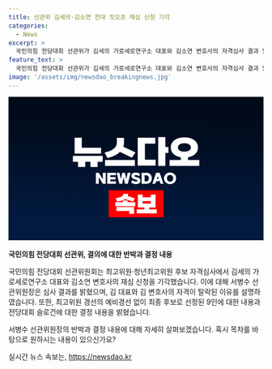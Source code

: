 ```yaml
---
title: 선관위 김세의·김소연 전대 컷오프 재심 신청 기각
categories:
  - News
excerpt: >
  국민의힘 전당대회 선관위가 김세의 가로세로연구소 대표와 김소연 변호사의 자격심사 결과 밝혔다. 김 대표의 거부 이유는 지방 선거에서의 부적절한 행동과 SNS에 논란 영상, 막말 논란 등이며, 김 변호사는 분열 우려와 국민 기준에 맞지 않는 행동으로 기각됨. 후보들의 컷오프를 둘러싼 지적에 대해서는 후보들은 심판에 이의를 제기할 필요가 없다는 반박과, 스스로 자해 행위나 국민 기준에 어긋나는 행위에 대해 즉각 조치 및 관리할 것을 약속함. 또한, 전당대회 슬로건으로 NEXT 보수의 진보를 선정한 것도 밝혀 새로운 정당이 개혁과 혁신을 추구하는 의지를 보여주고 있다.
feature_text: >
  국민의힘 전당대회 선관위가 김세의 가로세로연구소 대표와 김소연 변호사의 자격심사 결과 밝혔다. 김 대표의 거부 이유는 지방 선거에서의 부적절한 행동과 SNS에 논란 영상, 막말 논란 등이며, 김 변호사는 분열 우려와 국민 기준에 맞지 않는 행동으로 기각됨. 후보들의 컷오프를 둘러싼 지적에 대해서는 후보들은 심판에 이의를 제기할 필요가 없다는 반박과, 스스로 자해 행위나 국민 기준에 어긋나는 행위에 대해 즉각 조치 및 관리할 것을 약속함. 또한, 전당대회 슬로건으로 NEXT 보수의 진보를 선정한 것도 밝혀 새로운 정당이 개혁과 혁신을 추구하는 의지를 보여주고 있다.
image: '/assets/img/newsdao_breakingnews.jpg'
---
```


<p><img src="/assets/img/newsdao_breakingnews.jpg" alt="ranknews 속보" /></p>

<p><b>국민의힘 전당대회 선관위, 결의에 대한 반박과 결정 내용</b></p>

<p>국민의힘 전당대회 선관위원회는 최고위원·청년최고위원 후보 자격심사에서 김세의 가로세로연구소 대표와 김소연 변호사의 재심 신청을 기각했습니다. 이에 대해 서병수 선관위원장은 심사 결과를 밝혔으며, 김 대표와 김 변호사의 자격이 탈락된 이유를 설명하였습니다. 또한, 최고위원 경선의 예비경선 없이 최종 후보로 선정된 9인에 대한 내용과 전당대회 슬로건에 대한 결정 내용을 밝혔습니다.</p>

<p>서병수 선관위원장의 반박과 결정 내용에 대해 자세히 살펴보겠습니다. 혹시 목차를 바탕으로 원하시는 내용이 있으신가요?</p>
실시간 뉴스 속보는, <a href="https://newsdao.kr" rel="dofollow">https://newsdao.kr</a>


